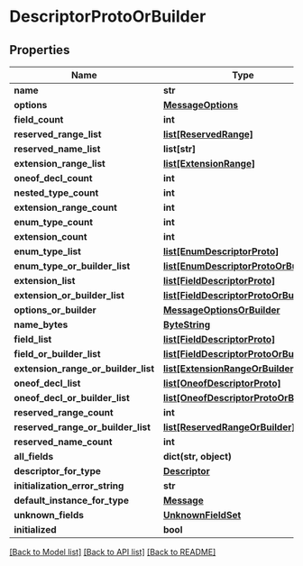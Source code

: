 # DescriptorProtoOrBuilder

## Properties
Name | Type | Description | Notes
------------ | ------------- | ------------- | -------------
**name** | **str** |  | [optional] 
**options** | [**MessageOptions**](MessageOptions.md) |  | [optional] 
**field_count** | **int** |  | [optional] 
**reserved_range_list** | [**list[ReservedRange]**](ReservedRange.md) |  | [optional] 
**reserved_name_list** | **list[str]** |  | [optional] 
**extension_range_list** | [**list[ExtensionRange]**](ExtensionRange.md) |  | [optional] 
**oneof_decl_count** | **int** |  | [optional] 
**nested_type_count** | **int** |  | [optional] 
**extension_range_count** | **int** |  | [optional] 
**enum_type_count** | **int** |  | [optional] 
**extension_count** | **int** |  | [optional] 
**enum_type_list** | [**list[EnumDescriptorProto]**](EnumDescriptorProto.md) |  | [optional] 
**enum_type_or_builder_list** | [**list[EnumDescriptorProtoOrBuilder]**](EnumDescriptorProtoOrBuilder.md) |  | [optional] 
**extension_list** | [**list[FieldDescriptorProto]**](FieldDescriptorProto.md) |  | [optional] 
**extension_or_builder_list** | [**list[FieldDescriptorProtoOrBuilder]**](FieldDescriptorProtoOrBuilder.md) |  | [optional] 
**options_or_builder** | [**MessageOptionsOrBuilder**](MessageOptionsOrBuilder.md) |  | [optional] 
**name_bytes** | [**ByteString**](ByteString.md) |  | [optional] 
**field_list** | [**list[FieldDescriptorProto]**](FieldDescriptorProto.md) |  | [optional] 
**field_or_builder_list** | [**list[FieldDescriptorProtoOrBuilder]**](FieldDescriptorProtoOrBuilder.md) |  | [optional] 
**extension_range_or_builder_list** | [**list[ExtensionRangeOrBuilder]**](ExtensionRangeOrBuilder.md) |  | [optional] 
**oneof_decl_list** | [**list[OneofDescriptorProto]**](OneofDescriptorProto.md) |  | [optional] 
**oneof_decl_or_builder_list** | [**list[OneofDescriptorProtoOrBuilder]**](OneofDescriptorProtoOrBuilder.md) |  | [optional] 
**reserved_range_count** | **int** |  | [optional] 
**reserved_range_or_builder_list** | [**list[ReservedRangeOrBuilder]**](ReservedRangeOrBuilder.md) |  | [optional] 
**reserved_name_count** | **int** |  | [optional] 
**all_fields** | **dict(str, object)** |  | [optional] 
**descriptor_for_type** | [**Descriptor**](Descriptor.md) |  | [optional] 
**initialization_error_string** | **str** |  | [optional] 
**default_instance_for_type** | [**Message**](Message.md) |  | [optional] 
**unknown_fields** | [**UnknownFieldSet**](UnknownFieldSet.md) |  | [optional] 
**initialized** | **bool** |  | [optional] 

[[Back to Model list]](../README.md#documentation-for-models) [[Back to API list]](../README.md#documentation-for-api-endpoints) [[Back to README]](../README.md)

